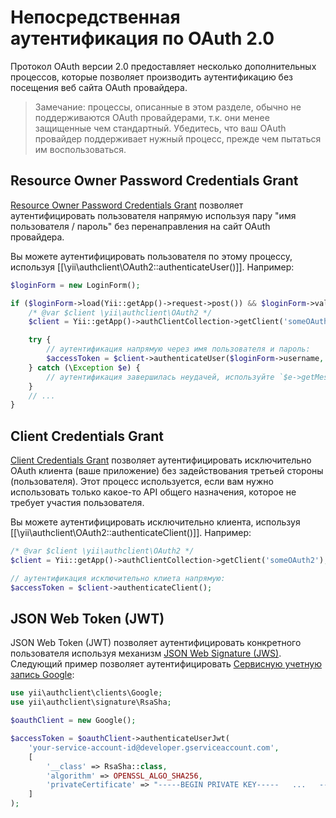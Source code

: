 Непосредственная аутентификация по OAuth 2.0
============================================

Протокол OAuth версии 2.0 предоставляет несколько дополнительных процессов, которые позволяет производить
аутентификацию без посещения веб сайта OAuth провайдера.

> Замечание: процессы, описанные в этом разделе, обычно не поддерживаются OAuth провайдерами, т.к. они менее
  защищенные чем стандартный. Убедитесь, что ваш OAuth провайдер поддерживает нужный процесс, прежде чем
  пытаться им воспользоваться.


## Resource Owner Password Credentials Grant

[Resource Owner Password Credentials Grant](https://tools.ietf.org/html/rfc6749#section-4.3) позволяет аутентифицировать
пользователя напрямую используя пару "имя пользователя / пароль" без перенаправления на сайт OAuth провайдера.

Вы можете аутентифицировать пользователя по этому процессу, используя [[\yii\authclient\OAuth2::authenticateUser()]].
Например:

```php
$loginForm = new LoginForm();

if ($loginForm->load(Yii::getApp()->request->post()) && $loginForm->validate()) {
    /* @var $client \yii\authclient\OAuth2 */
    $client = Yii::getApp()->authClientCollection->getClient('someOAuth2');

    try {
        // аутентификация напрямую через имя пользователя и пароль:
        $accessToken = $client->authenticateUser($loginForm->username, $loginForm->password);
    } catch (\Exception $e) {
        // аутентификация завершилась неудачей, используйте `$e->getMessage()` для полной информации
    }
    // ...
}
```


## Client Credentials Grant

[Client Credentials Grant](https://tools.ietf.org/html/rfc6749#section-4.4) позволяет аутентифицировать исключительно
OAuth клиента (ваше приложение) без задействования третьей стороны (пользователя). Этот процесс используется, если
вам нужно использовать только какое-то API общего назначения, которое не требует участия пользователя.

Вы можете аутентифицировать исключительно клиента, используя [[\yii\authclient\OAuth2::authenticateClient()]].
Например:

```php
/* @var $client \yii\authclient\OAuth2 */
$client = Yii::getApp()->authClientCollection->getClient('someOAuth2');

// аутентификация исключительно клиета напрямую:
$accessToken = $client->authenticateClient();
```


## JSON Web Token (JWT)

JSON Web Token (JWT) позволяет аутентифицировать конкретного пользователя используя механизм [JSON Web Signature (JWS)](https://tools.ietf.org/html/rfc7515).
Следующий пример позволяет аутентифицировать [Сервисную учетную запись Google](https://developers.google.com/identity/protocols/OAuth2ServiceAccount):

```php
use yii\authclient\clients\Google;
use yii\authclient\signature\RsaSha;

$oauthClient = new Google();

$accessToken = $oauthClient->authenticateUserJwt(
    'your-service-account-id@developer.gserviceaccount.com',
    [
        '__class' => RsaSha::class,
        'algorithm' => OPENSSL_ALGO_SHA256,
        'privateCertificate' => "-----BEGIN PRIVATE KEY-----   ...   -----END PRIVATE KEY-----\n"
    ]
);
```

